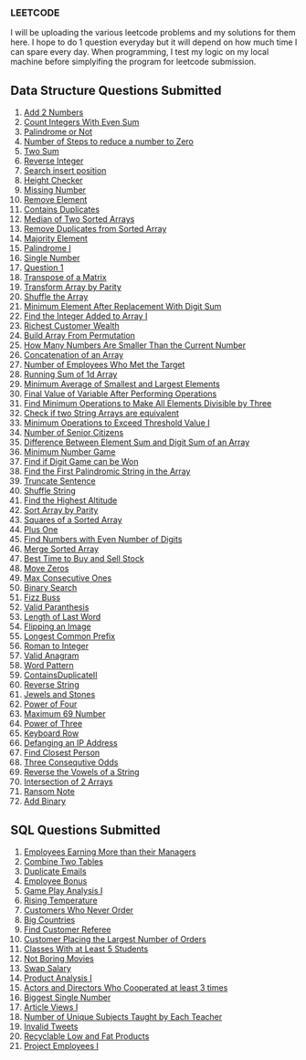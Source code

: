 ### LEETCODE
I will be uploading the various leetcode problems and my solutions for them here. I hope to do 1 question everyday but it will depend on how much time I can spare every day. When programming, I test my logic on my local machine before simplyifing the program for leetcode submission.

## Data Structure Questions Submitted
1) [Add 2 Numbers](add2integers.java)
2) [Count Integers With Even Sum](countintegerswithevensum.java)
3) [Palindrome or Not](palindrome.java)
4) [Number of Steps to reduce a number to Zero](Noofsteps.java)
5) [Two Sum](twosum.java)
6) [Reverse Integer](ReverseInteger.java)
7) [Search insert position](searchinsertposition.java)
8) [Height Checker](HeightChecker.java)
9) [Missing Number](MissingNumber.java)
10) [Remove Element](removeElement.java)
11) [Contains Duplicates](ContainsDuplicates.java)
12) [Median of Two Sorted Arrays](MedianofTwoSortedArrays.java)
13) [Remove Duplicates from Sorted Array](RemoveDuplicatesFromSortedArrays.java)
14) [Majority Element](majority.java)
15) [Palindrome I](palindromeI.java)
16) [Single Number](SingleNumber.java)
17) [Question 1]( Question1.c)
18) [Transpose of a Matrix](transposematrix.java)
19) [Transform Array by Parity](Transformarraybyparity.java)
20) [Shuffle the Array](Shufflethearray.java)
21) [Minimum Element After Replacement With Digit Sum](Minimumelementafterreplacementwithdigitsum.java)
22) [Find the Integer Added to Array I](FindtheIntegerAddedtoArrayI.java)
23) [Richest Customer Wealth](RichestCustomerWealth.java)
24) [Build Array From Permutation](BuildArrayFromPermutation.java)
25) [How Many Numbers Are Smaller Than the Current Number](HowManyNumbersAreSmallerThantheCurrentNumber.java)
26) [Concatenation of an Array](ConcatenationofanArray.java)
27) [Number of Employees Who Met the Target](NumberofEmployeesWhoMetthetarget.java)
28) [Running Sum of 1d Array](RunningSumof1dArray.java)  
29) [Minimum Average of Smallest and Largest Elements](MinimumAverageofSmallestandLargestElements.java) 
30) [Final Value of Variable After Performing Operations](FinalValueofVariableAfterPerformingOperations.java)
31) [Find Minimum Operations to Make All Elements Divisible by Three](FindMinimumOperationstoMakeAllElementsDivisiblebyThree.java)
32) [Check if two String Arrays are equivalent](CheckiftwoStringArraysareequivalent.java)
33) [Minimum Operations to Exceed Threshold Value I](MinimumOperationstoExceedThresholdValueI.java)
34) [Number of Senior Citizens](NumberofSeniorCitizens.java)
35) [Difference Between Element Sum and Digit Sum of an Array](DifferenceBetweenElementSumandDigitSumofanArray.java)
36) [Minimum Number Game](MinimumNumberGame.java)
37) [Find if Digit Game can be Won](FindifDigitGamecanbeWon.java)
38) [Find the First Palindromic String in the Array](FindtheFirstPalindromicStringintheArray.java)
39) [Truncate Sentence](TruncateSentence.java)
40) [Shuffle String](ShuffleString.java)
41) [Find the Highest Altitude](FindtheHighestAltitude.java)
42) [Sort Array by Parity](SortArrayByParity.java)
43) [Squares of a Sorted Array](SquaresofaSortedArray.java)
44) [Plus One](PlusOne.java)
45) [Find Numbers with Even Number of Digits](FindNumberswithEvenNumberofDigits.java)
46) [Merge Sorted Array](MergeSortedArray.java)
47) [Best Time to Buy and Sell Stock](BestTimetoBuyandSellStock.java)
48) [Move Zeros](MoveZeros.java)
49) [Max Consecutive Ones](MaxConsecutiveOnes.java)
50) [Binary Search](BinarySearch.java) 
51) [Fizz Buss](FizzBuzz.java)
52) [Valid Paranthesis](ValidParanthesis.java)
53) [Length of Last Word](LengthofLastWord.java)
54) [Flipping an Image](FlippinganImage.java)
55) [Longest Common Prefix](LongestCommonPrefix.java)
56) [Roman to Integer](RomantoInteger.java)
57) [Valid Anagram](ValidAnagram.java)
58) [Word Pattern](WordPattern.java)
59) [ContainsDuplicateII](ContainsDuplicateII.java)
60) [Reverse String](ReverseString.java)
61) [Jewels and Stones](JewelsandStones.java)
62) [Power of Four](PowerofFour.java)
63) [Maximum 69 Number](Maximum69number.java)
64) [Power of Three](PowerofThree.java)
65) [Keyboard Row](KeyboardRow.java)
66) [Defanging an IP Address](DefanginganIPAddress.java)
67) [Find Closest Person](Findclosestperson.java)
68) [Three Consequtive Odds](Threeconsequtiveodds.java)
69) [Reverse the Vowels of a String](NumberofSeniorCitizens.java)
70) [Intersection of 2 Arrays](intersectionof2arrays.java)
71) [Ransom Note](RansomNote.java)
71) [Add Binary](AddBinary.java)


## SQL Questions Submitted
1) [Employees Earning More than their Managers](EmployeesEarningMorethantheirManagers.sql)
2) [Combine Two Tables](Combinetwotables.sql)
3) [Duplicate Emails](Duplicateemails.sql)
4) [Employee Bonus](EmployeeBonus.sql)
5) [Game Play Analysis I](GamePlayAnalysisI.sql)
6) [Rising Temperature](RisingTemperature.sql)
7) [Customers Who Never Order](customerswhoneverorder.sql)
8) [Big Countries](igcountries.sql)
9) [Find Customer Referee](FindCustomerReferee.sql)
10) [Customer Placing the Largest Number of Orders](CustomerPlacingtheLargestNumberofOrders.sql)
11) [Classes With at Least 5 Students](ClassesWithatLeast5Students.sql)
12) [Not Boring Movies](NotBoringMovies.sql)
13) [Swap Salary](SwapSalary.sql)
14) [Product Analysis I](ProductAnalysisI.sql)
15) [Actors and Directors Who Cooperated at least 3 times](ActorsandDirectorsWhoCooperatedatleast3times.sql)
16) [Biggest Single Number](BiggestSingleNumber.sql)
17) [Article Views I](ArticleViews1.sql)
18) [Number of Unique Subjects Taught by Each Teacher](NumberofUniqueSubjectsTaughtbyEachTeacher.sql)
19) [Invalid Tweets](Invalidtweets.sql)
20) [Recyclable Low and Fat Products](RecyclableLowandFatproducts.sql)
21) [Project Employees I](ProjectEmployeesI.sql)